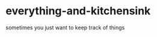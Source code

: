 everything-and-kitchensink
==========================

sometimes you just want to keep track of things
